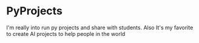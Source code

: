 # PyProjects
I'm really into run py projects and share with students. Also It's my favorite to create AI projects to help people in the world

